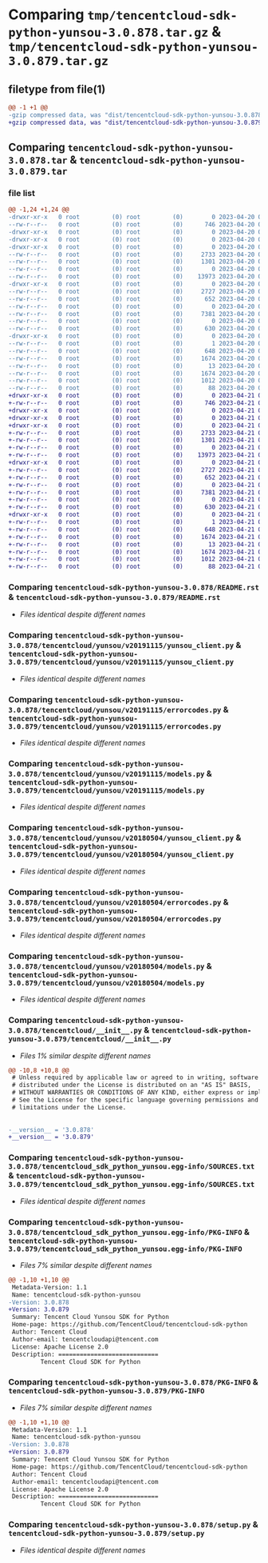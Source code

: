 # Comparing `tmp/tencentcloud-sdk-python-yunsou-3.0.878.tar.gz` & `tmp/tencentcloud-sdk-python-yunsou-3.0.879.tar.gz`

## filetype from file(1)

```diff
@@ -1 +1 @@
-gzip compressed data, was "dist/tencentcloud-sdk-python-yunsou-3.0.878.tar", last modified: Thu Apr 20 00:57:03 2023, max compression
+gzip compressed data, was "dist/tencentcloud-sdk-python-yunsou-3.0.879.tar", last modified: Fri Apr 21 01:10:46 2023, max compression
```

## Comparing `tencentcloud-sdk-python-yunsou-3.0.878.tar` & `tencentcloud-sdk-python-yunsou-3.0.879.tar`

### file list

```diff
@@ -1,24 +1,24 @@
-drwxr-xr-x   0 root         (0) root         (0)        0 2023-04-20 00:57:03.000000 tencentcloud-sdk-python-yunsou-3.0.878/
--rw-r--r--   0 root         (0) root         (0)      746 2023-04-20 00:57:03.000000 tencentcloud-sdk-python-yunsou-3.0.878/README.rst
-drwxr-xr-x   0 root         (0) root         (0)        0 2023-04-20 00:57:03.000000 tencentcloud-sdk-python-yunsou-3.0.878/tencentcloud/
-drwxr-xr-x   0 root         (0) root         (0)        0 2023-04-20 00:57:03.000000 tencentcloud-sdk-python-yunsou-3.0.878/tencentcloud/yunsou/
-drwxr-xr-x   0 root         (0) root         (0)        0 2023-04-20 00:57:03.000000 tencentcloud-sdk-python-yunsou-3.0.878/tencentcloud/yunsou/v20191115/
--rw-r--r--   0 root         (0) root         (0)     2733 2023-04-20 00:57:03.000000 tencentcloud-sdk-python-yunsou-3.0.878/tencentcloud/yunsou/v20191115/yunsou_client.py
--rw-r--r--   0 root         (0) root         (0)     1301 2023-04-20 00:57:03.000000 tencentcloud-sdk-python-yunsou-3.0.878/tencentcloud/yunsou/v20191115/errorcodes.py
--rw-r--r--   0 root         (0) root         (0)        0 2023-04-20 00:57:03.000000 tencentcloud-sdk-python-yunsou-3.0.878/tencentcloud/yunsou/v20191115/__init__.py
--rw-r--r--   0 root         (0) root         (0)    13973 2023-04-20 00:57:03.000000 tencentcloud-sdk-python-yunsou-3.0.878/tencentcloud/yunsou/v20191115/models.py
-drwxr-xr-x   0 root         (0) root         (0)        0 2023-04-20 00:57:03.000000 tencentcloud-sdk-python-yunsou-3.0.878/tencentcloud/yunsou/v20180504/
--rw-r--r--   0 root         (0) root         (0)     2727 2023-04-20 00:57:03.000000 tencentcloud-sdk-python-yunsou-3.0.878/tencentcloud/yunsou/v20180504/yunsou_client.py
--rw-r--r--   0 root         (0) root         (0)      652 2023-04-20 00:57:03.000000 tencentcloud-sdk-python-yunsou-3.0.878/tencentcloud/yunsou/v20180504/errorcodes.py
--rw-r--r--   0 root         (0) root         (0)        0 2023-04-20 00:57:03.000000 tencentcloud-sdk-python-yunsou-3.0.878/tencentcloud/yunsou/v20180504/__init__.py
--rw-r--r--   0 root         (0) root         (0)     7381 2023-04-20 00:57:03.000000 tencentcloud-sdk-python-yunsou-3.0.878/tencentcloud/yunsou/v20180504/models.py
--rw-r--r--   0 root         (0) root         (0)        0 2023-04-20 00:57:03.000000 tencentcloud-sdk-python-yunsou-3.0.878/tencentcloud/yunsou/__init__.py
--rw-r--r--   0 root         (0) root         (0)      630 2023-04-20 00:57:03.000000 tencentcloud-sdk-python-yunsou-3.0.878/tencentcloud/__init__.py
-drwxr-xr-x   0 root         (0) root         (0)        0 2023-04-20 00:57:03.000000 tencentcloud-sdk-python-yunsou-3.0.878/tencentcloud_sdk_python_yunsou.egg-info/
--rw-r--r--   0 root         (0) root         (0)        1 2023-04-20 00:57:03.000000 tencentcloud-sdk-python-yunsou-3.0.878/tencentcloud_sdk_python_yunsou.egg-info/dependency_links.txt
--rw-r--r--   0 root         (0) root         (0)      648 2023-04-20 00:57:03.000000 tencentcloud-sdk-python-yunsou-3.0.878/tencentcloud_sdk_python_yunsou.egg-info/SOURCES.txt
--rw-r--r--   0 root         (0) root         (0)     1674 2023-04-20 00:57:03.000000 tencentcloud-sdk-python-yunsou-3.0.878/tencentcloud_sdk_python_yunsou.egg-info/PKG-INFO
--rw-r--r--   0 root         (0) root         (0)       13 2023-04-20 00:57:03.000000 tencentcloud-sdk-python-yunsou-3.0.878/tencentcloud_sdk_python_yunsou.egg-info/top_level.txt
--rw-r--r--   0 root         (0) root         (0)     1674 2023-04-20 00:57:03.000000 tencentcloud-sdk-python-yunsou-3.0.878/PKG-INFO
--rw-r--r--   0 root         (0) root         (0)     1012 2023-04-20 00:57:03.000000 tencentcloud-sdk-python-yunsou-3.0.878/setup.py
--rw-r--r--   0 root         (0) root         (0)       88 2023-04-20 00:57:03.000000 tencentcloud-sdk-python-yunsou-3.0.878/setup.cfg
+drwxr-xr-x   0 root         (0) root         (0)        0 2023-04-21 01:10:46.000000 tencentcloud-sdk-python-yunsou-3.0.879/
+-rw-r--r--   0 root         (0) root         (0)      746 2023-04-21 01:10:45.000000 tencentcloud-sdk-python-yunsou-3.0.879/README.rst
+drwxr-xr-x   0 root         (0) root         (0)        0 2023-04-21 01:10:46.000000 tencentcloud-sdk-python-yunsou-3.0.879/tencentcloud/
+drwxr-xr-x   0 root         (0) root         (0)        0 2023-04-21 01:10:46.000000 tencentcloud-sdk-python-yunsou-3.0.879/tencentcloud/yunsou/
+drwxr-xr-x   0 root         (0) root         (0)        0 2023-04-21 01:10:46.000000 tencentcloud-sdk-python-yunsou-3.0.879/tencentcloud/yunsou/v20191115/
+-rw-r--r--   0 root         (0) root         (0)     2733 2023-04-21 01:10:45.000000 tencentcloud-sdk-python-yunsou-3.0.879/tencentcloud/yunsou/v20191115/yunsou_client.py
+-rw-r--r--   0 root         (0) root         (0)     1301 2023-04-21 01:10:45.000000 tencentcloud-sdk-python-yunsou-3.0.879/tencentcloud/yunsou/v20191115/errorcodes.py
+-rw-r--r--   0 root         (0) root         (0)        0 2023-04-21 01:10:45.000000 tencentcloud-sdk-python-yunsou-3.0.879/tencentcloud/yunsou/v20191115/__init__.py
+-rw-r--r--   0 root         (0) root         (0)    13973 2023-04-21 01:10:45.000000 tencentcloud-sdk-python-yunsou-3.0.879/tencentcloud/yunsou/v20191115/models.py
+drwxr-xr-x   0 root         (0) root         (0)        0 2023-04-21 01:10:46.000000 tencentcloud-sdk-python-yunsou-3.0.879/tencentcloud/yunsou/v20180504/
+-rw-r--r--   0 root         (0) root         (0)     2727 2023-04-21 01:10:45.000000 tencentcloud-sdk-python-yunsou-3.0.879/tencentcloud/yunsou/v20180504/yunsou_client.py
+-rw-r--r--   0 root         (0) root         (0)      652 2023-04-21 01:10:45.000000 tencentcloud-sdk-python-yunsou-3.0.879/tencentcloud/yunsou/v20180504/errorcodes.py
+-rw-r--r--   0 root         (0) root         (0)        0 2023-04-21 01:10:45.000000 tencentcloud-sdk-python-yunsou-3.0.879/tencentcloud/yunsou/v20180504/__init__.py
+-rw-r--r--   0 root         (0) root         (0)     7381 2023-04-21 01:10:45.000000 tencentcloud-sdk-python-yunsou-3.0.879/tencentcloud/yunsou/v20180504/models.py
+-rw-r--r--   0 root         (0) root         (0)        0 2023-04-21 01:10:45.000000 tencentcloud-sdk-python-yunsou-3.0.879/tencentcloud/yunsou/__init__.py
+-rw-r--r--   0 root         (0) root         (0)      630 2023-04-21 01:10:45.000000 tencentcloud-sdk-python-yunsou-3.0.879/tencentcloud/__init__.py
+drwxr-xr-x   0 root         (0) root         (0)        0 2023-04-21 01:10:46.000000 tencentcloud-sdk-python-yunsou-3.0.879/tencentcloud_sdk_python_yunsou.egg-info/
+-rw-r--r--   0 root         (0) root         (0)        1 2023-04-21 01:10:46.000000 tencentcloud-sdk-python-yunsou-3.0.879/tencentcloud_sdk_python_yunsou.egg-info/dependency_links.txt
+-rw-r--r--   0 root         (0) root         (0)      648 2023-04-21 01:10:46.000000 tencentcloud-sdk-python-yunsou-3.0.879/tencentcloud_sdk_python_yunsou.egg-info/SOURCES.txt
+-rw-r--r--   0 root         (0) root         (0)     1674 2023-04-21 01:10:46.000000 tencentcloud-sdk-python-yunsou-3.0.879/tencentcloud_sdk_python_yunsou.egg-info/PKG-INFO
+-rw-r--r--   0 root         (0) root         (0)       13 2023-04-21 01:10:46.000000 tencentcloud-sdk-python-yunsou-3.0.879/tencentcloud_sdk_python_yunsou.egg-info/top_level.txt
+-rw-r--r--   0 root         (0) root         (0)     1674 2023-04-21 01:10:46.000000 tencentcloud-sdk-python-yunsou-3.0.879/PKG-INFO
+-rw-r--r--   0 root         (0) root         (0)     1012 2023-04-21 01:10:45.000000 tencentcloud-sdk-python-yunsou-3.0.879/setup.py
+-rw-r--r--   0 root         (0) root         (0)       88 2023-04-21 01:10:46.000000 tencentcloud-sdk-python-yunsou-3.0.879/setup.cfg
```

### Comparing `tencentcloud-sdk-python-yunsou-3.0.878/README.rst` & `tencentcloud-sdk-python-yunsou-3.0.879/README.rst`

 * *Files identical despite different names*

### Comparing `tencentcloud-sdk-python-yunsou-3.0.878/tencentcloud/yunsou/v20191115/yunsou_client.py` & `tencentcloud-sdk-python-yunsou-3.0.879/tencentcloud/yunsou/v20191115/yunsou_client.py`

 * *Files identical despite different names*

### Comparing `tencentcloud-sdk-python-yunsou-3.0.878/tencentcloud/yunsou/v20191115/errorcodes.py` & `tencentcloud-sdk-python-yunsou-3.0.879/tencentcloud/yunsou/v20191115/errorcodes.py`

 * *Files identical despite different names*

### Comparing `tencentcloud-sdk-python-yunsou-3.0.878/tencentcloud/yunsou/v20191115/models.py` & `tencentcloud-sdk-python-yunsou-3.0.879/tencentcloud/yunsou/v20191115/models.py`

 * *Files identical despite different names*

### Comparing `tencentcloud-sdk-python-yunsou-3.0.878/tencentcloud/yunsou/v20180504/yunsou_client.py` & `tencentcloud-sdk-python-yunsou-3.0.879/tencentcloud/yunsou/v20180504/yunsou_client.py`

 * *Files identical despite different names*

### Comparing `tencentcloud-sdk-python-yunsou-3.0.878/tencentcloud/yunsou/v20180504/errorcodes.py` & `tencentcloud-sdk-python-yunsou-3.0.879/tencentcloud/yunsou/v20180504/errorcodes.py`

 * *Files identical despite different names*

### Comparing `tencentcloud-sdk-python-yunsou-3.0.878/tencentcloud/yunsou/v20180504/models.py` & `tencentcloud-sdk-python-yunsou-3.0.879/tencentcloud/yunsou/v20180504/models.py`

 * *Files identical despite different names*

### Comparing `tencentcloud-sdk-python-yunsou-3.0.878/tencentcloud/__init__.py` & `tencentcloud-sdk-python-yunsou-3.0.879/tencentcloud/__init__.py`

 * *Files 1% similar despite different names*

```diff
@@ -10,8 +10,8 @@
 # Unless required by applicable law or agreed to in writing, software
 # distributed under the License is distributed on an "AS IS" BASIS,
 # WITHOUT WARRANTIES OR CONDITIONS OF ANY KIND, either express or implied.
 # See the License for the specific language governing permissions and
 # limitations under the License.
 
 
-__version__ = '3.0.878'
+__version__ = '3.0.879'
```

### Comparing `tencentcloud-sdk-python-yunsou-3.0.878/tencentcloud_sdk_python_yunsou.egg-info/SOURCES.txt` & `tencentcloud-sdk-python-yunsou-3.0.879/tencentcloud_sdk_python_yunsou.egg-info/SOURCES.txt`

 * *Files identical despite different names*

### Comparing `tencentcloud-sdk-python-yunsou-3.0.878/tencentcloud_sdk_python_yunsou.egg-info/PKG-INFO` & `tencentcloud-sdk-python-yunsou-3.0.879/tencentcloud_sdk_python_yunsou.egg-info/PKG-INFO`

 * *Files 7% similar despite different names*

```diff
@@ -1,10 +1,10 @@
 Metadata-Version: 1.1
 Name: tencentcloud-sdk-python-yunsou
-Version: 3.0.878
+Version: 3.0.879
 Summary: Tencent Cloud Yunsou SDK for Python
 Home-page: https://github.com/TencentCloud/tencentcloud-sdk-python
 Author: Tencent Cloud
 Author-email: tencentcloudapi@tencent.com
 License: Apache License 2.0
 Description: ============================
         Tencent Cloud SDK for Python
```

### Comparing `tencentcloud-sdk-python-yunsou-3.0.878/PKG-INFO` & `tencentcloud-sdk-python-yunsou-3.0.879/PKG-INFO`

 * *Files 7% similar despite different names*

```diff
@@ -1,10 +1,10 @@
 Metadata-Version: 1.1
 Name: tencentcloud-sdk-python-yunsou
-Version: 3.0.878
+Version: 3.0.879
 Summary: Tencent Cloud Yunsou SDK for Python
 Home-page: https://github.com/TencentCloud/tencentcloud-sdk-python
 Author: Tencent Cloud
 Author-email: tencentcloudapi@tencent.com
 License: Apache License 2.0
 Description: ============================
         Tencent Cloud SDK for Python
```

### Comparing `tencentcloud-sdk-python-yunsou-3.0.878/setup.py` & `tencentcloud-sdk-python-yunsou-3.0.879/setup.py`

 * *Files identical despite different names*

